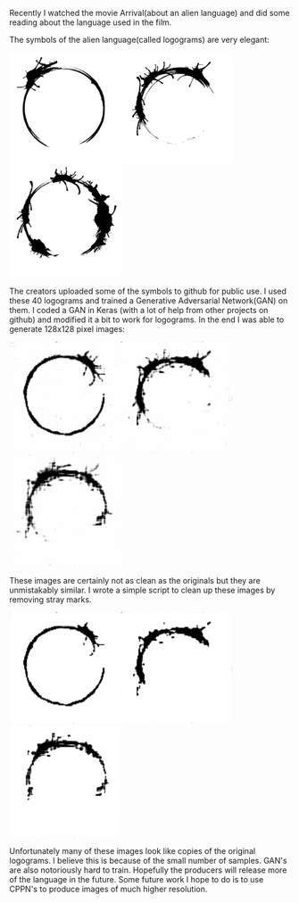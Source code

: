 
Recently I watched the movie Arrival(about an alien language)  and did some reading about the language used in the film. 

The symbols of the alien language(called logograms) are very elegant:

<img src="/logos/Heptapod1.jpg" width="200"/><img src="/logos/IanLouiseMustGo1.jpg" width="200"/><img src="/logos/MustLearnIanLouise1.jpg" width="200"/>

The creators uploaded some of the symbols to github for public use. I used these 40 logograms and trained a Generative Adversarial Network(GAN) on them. I coded a GAN in Keras (with a lot of help from other projects on github) and modified it a bit to work for logograms. In the end I was able to generate 128x128 pixel images:

<img src="/examples/dirty.png" width="200"/><img src="/examples/dirty1.png" width="200"/><img src="/examples/dirty2.png" width="200"/>

These images are certainly not as clean as the originals but they are unmistakably similar. I wrote a simple script to clean up these images by removing stray marks.

<img src="/examples/clean.png" width="200"/><img src="/examples/clean1.png" width="200"/><img src="/examples/clean2.png" width="200"/>

Unfortunately many of these images look like copies of the original logograms. I believe this is because of the small number of samples. GAN's are also notoriously hard to train. Hopefully the producers will release more of the language in the future. Some future work I hope to do is to use CPPN's to produce images of much higher resolution.
